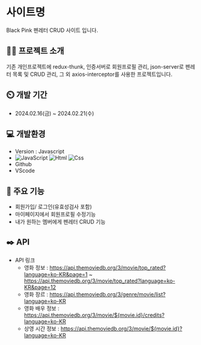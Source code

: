 # 사이트명
Black Pink 펜레터 CRUD 사이트 입니다.

## 👩‍💻 프로젝트 소개
기존 개인프로젝트에 redux-thunk, 인증서버로 회원프로필 관리, json-server로 펜레터 목록 및 CRUD 관리, 그 외 axios-interceptor를 사용한 프로젝트입니다.

## ⏲️ 개발 기간
- 2024.02.16(금) ~ 2024.02.21(수)

## 💻 개발환경
- Version : Javascript
- <img alt="JavaScript" src ="https://img.shields.io/badge/JavaScriipt-F7DF1E.svg?&style=for-the-badge&logo=JavaScript&logoColor=black"/> <img alt="Html" src ="https://img.shields.io/badge/HTML-E34F26.svg?&style=for-the-badge&logo=HTML5&logoColor=white"/> <img alt="Css" src ="https://img.shields.io/badge/CSS-1572B6.svg?&style=for-the-badge&logo=CSS3&logoColor=white"/>
- Github
- VScode

## 📌 주요 기능
- 회원가입/ 로그인(유효성검사 포함)
- 마이페이지에서 회원프로필 수정기능
- 내가 원하는 멤버에게 펜레터 CRUD 기능


## ✒️ API
- API 링크
    - 영화 정보 : https://api.themoviedb.org/3/movie/top_rated?language=ko-KR&page=1 ~ https://api.themoviedb.org/3/movie/top_rated?language=ko-KR&page=12
    - 영화 장르 : https://api.themoviedb.org/3/genre/movie/list?language=ko-KR
    - 영화 배우 정보 : https://api.themoviedb.org/3/movie/${movie.id}/credits?language=ko-KR
    - 상영 시간 정보 : https://api.themoviedb.org/3/movie/${movie.id}?language=ko-KR
